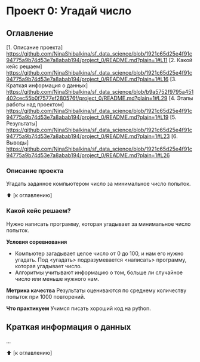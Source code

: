 # Проект 0: Угадай число

## Оглавление
[1. Описание проекта] https://github.com/NinaShibalkina/sf_data_science/blob/1921c65d25e4f91c94775a9b74d53e7a8abab194/project_0/README.md?plain=1#L11
[2. Какой кейс решаем] https://github.com/NinaShibalkina/sf_data_science/blob/1921c65d25e4f91c94775a9b74d53e7a8abab194/project_0/README.md?plain=1#L16
[3. Краткая информация о данных] https://github.com/NinaShibalkina/sf_data_science/blob/b9a5752f9795a451402cec55b0f7577ef280576f/project_0/README.md?plain=1#L29
[4. Этапы работы над проектом] https://github.com/NinaShibalkina/sf_data_science/blob/1921c65d25e4f91c94775a9b74d53e7a8abab194/project_0/README.md?plain=1#L19
[5. Результаты] https://github.com/NinaShibalkina/sf_data_science/blob/1921c65d25e4f91c94775a9b74d53e7a8abab194/project_0/README.md?plain=1#L23
[6. Выводы] https://github.com/NinaShibalkina/sf_data_science/blob/1921c65d25e4f91c94775a9b74d53e7a8abab194/project_0/README.md?plain=1#L26

### Описание проекта
Угадать заданное компьютером число за минимальное число попыток.

:arrow_up: [к оглавлению]

### Какой кейс решаем?
Нужно написать программу, которая угадывает за минимальное число попыток.

**Условия соревнования**
- Компьютер загадывает целое число от 0 до 100, и нам его нужно угадать. Под <угадать> подразумевается <написать> программу, которая угадывает число.
- Алгоритмы учитывают информацию о том, больше ли случайное число или меньше нужного нам.

**Метрика качества**
Результаты оцениваются по среднему количеству попыток при 1000 повторений.

**Что практикуем**
Учимся писать хороший код на python.

## Краткая информация о данных
...

:arrow_up: [к оглавлению]